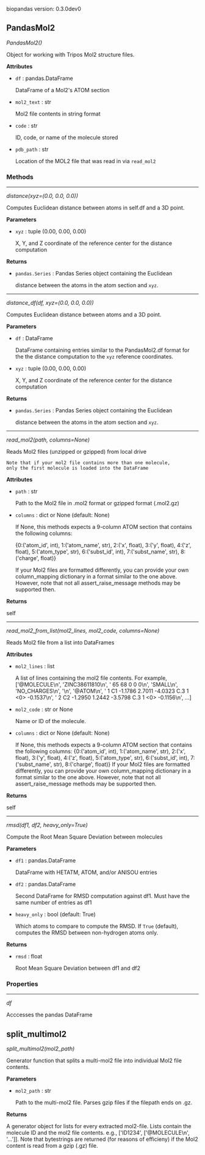 biopandas version: 0.3.0dev0
## PandasMol2

*PandasMol2()*

Object for working with Tripos Mol2 structure files.

**Attributes**

- `df` : pandas.DataFrame

    DataFrame of a Mol2's ATOM section


- `mol2_text` : str

    Mol2 file contents in string format


- `code` : str

    ID, code, or name of the molecule stored


- `pdb_path` : str

    Location of the MOL2 file that was read in via `read_mol2`

### Methods

<hr>

*distance(xyz=(0.0, 0.0, 0.0))*

Computes Euclidean distance between atoms in
    self.df and a 3D point.

**Parameters**

- `xyz` : tuple (0.00, 0.00, 0.00)

    X, Y, and Z coordinate of the reference center for the distance
    computation

**Returns**

- `pandas.Series` : Pandas Series object containing the Euclidean

    distance between the atoms in the atom section and `xyz`.

<hr>

*distance_df(df, xyz=(0.0, 0.0, 0.0))*

Computes Euclidean distance between atoms and a 3D point.

**Parameters**

- `df` : DataFrame

    DataFrame containing entries similar to the PandasMol2.df
    format for the
    the distance computation to the `xyz` reference coordinates.

- `xyz` : tuple (0.00, 0.00, 0.00)

    X, Y, and Z coordinate of the reference center for the distance
    computation

**Returns**

- `pandas.Series` : Pandas Series object containing the Euclidean

    distance between the atoms in the atom section and `xyz`.

<hr>

*read_mol2(path, columns=None)*

Reads Mol2 files (unzipped or gzipped) from local drive

    Note that if your mol2 file contains more than one molecule,
    only the first molecule is loaded into the DataFrame

**Attributes**

- `path` : str

    Path to the Mol2 file in .mol2 format or gzipped format (.mol2.gz)


- `columns` : dict or None (default: None)

    If None, this methods expects a 9-column ATOM section that contains
    the following columns:

    {0:('atom_id', int), 1:('atom_name', str),
    2:('x', float), 3:('y', float), 4:('z', float),
    5:('atom_type', str), 6:('subst_id', int),
    7:('subst_name', str), 8:('charge', float)}

    If your Mol2 files are formatted differently, you can provide your
    own column_mapping dictionary in a format similar to the one above.
    However, note that not all assert_raise_message methods
    may be supported then.

**Returns**

self

<hr>

*read_mol2_from_list(mol2_lines, mol2_code, columns=None)*

Reads Mol2 file from a list into DataFrames

**Attributes**

- `mol2_lines` : list

    A list of lines containing the mol2 file contents. For example,
    ['@<TRIPOS>MOLECULE\n',
    'ZINC38611810\n',
    '   65    68     0     0     0\n',
    'SMALL\n',
    'NO_CHARGES\n',
    '\n',
    '@<TRIPOS>ATOM\n',
    '      1 C1  -1.1786  2.7011  -4.0323 C.3  1 <0>   -0.1537\n',
    '      2 C2  -1.2950  1.2442  -3.5798 C.3  1 <0>   -0.1156\n',
    ...]


- `mol2_code` : str or None

    Name or ID of the molecule.


- `columns` : dict or None (default: None)

    If None, this methods expects a 9-column ATOM section that contains
    the following columns:
    {0:('atom_id', int), 1:('atom_name', str),
    2:('x', float), 3:('y', float), 4:('z', float),
    5:('atom_type', str), 6:('subst_id', int),
    7:('subst_name', str), 8:('charge', float)}
    If your Mol2 files are formatted differently, you can provide your
    own column_mapping dictionary in a format similar to the one above.
    However, note that not all assert_raise_message methods may be
    supported then.

**Returns**

self

<hr>

*rmsd(df1, df2, heavy_only=True)*

Compute the Root Mean Square Deviation between molecules

**Parameters**

- `df1` : pandas.DataFrame

    DataFrame with HETATM, ATOM, and/or ANISOU entries

- `df2` : pandas.DataFrame

    Second DataFrame for RMSD computation against df1. Must have the
    same number of entries as df1

- `heavy_only` : bool (default: True)

    Which atoms to compare to compute the RMSD. If `True` (default),
    computes the RMSD between non-hydrogen atoms only.

**Returns**

- `rmsd` : float

    Root Mean Square Deviation between df1 and df2

### Properties

<hr>

*df*

Acccesses the pandas DataFrame

## split_multimol2

*split_multimol2(mol2_path)*

Generator function that
    splits a multi-mol2 file into individual Mol2 file contents.

**Parameters**

- `mol2_path` : str

    Path to the multi-mol2 file. Parses gzip files if the filepath
    ends on .gz.

**Returns**

A generator object for lists for every extracted mol2-file. Lists contain
    the molecule ID and the mol2 file contents.
    e.g., ['ID1234', ['@<TRIPOS>MOLECULE\n', '...']]. Note that bytestrings
    are returned (for reasons of efficieny) if the Mol2 content is read
    from a gzip (.gz) file.


